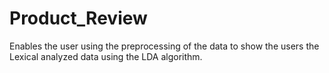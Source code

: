 # Product_Review

Enables the user using the preprocessing of the data to show the users the Lexical analyzed data using the LDA algorithm.
